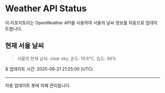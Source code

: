 
# Weather API Status

이 리포지토리는 OpenWeather API를 사용하여 서울의 날씨 정보를 자동으로 업데이트합니다.

## 현재 서울 날씨
> 서울의 현재 날씨: clear sky, 온도: 19.6°C, 습도: 96%

⏳ 업데이트 시간: 2025-06-21 21:25:00 (UTC)

---
자동 업데이트 봇에 의해 관리됩니다.
